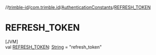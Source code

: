//[trimble-id](../../../index.md)/[com.trimble.id](../index.md)/[AuthenticationConstants](index.md)/[REFRESH_TOKEN](-r-e-f-r-e-s-h_-t-o-k-e-n.md)

# REFRESH_TOKEN

[JVM]\
val [REFRESH_TOKEN](-r-e-f-r-e-s-h_-t-o-k-e-n.md): [String](https://docs.oracle.com/javase/8/docs/api/java/lang/String.html) = &quot;refresh_token&quot;
